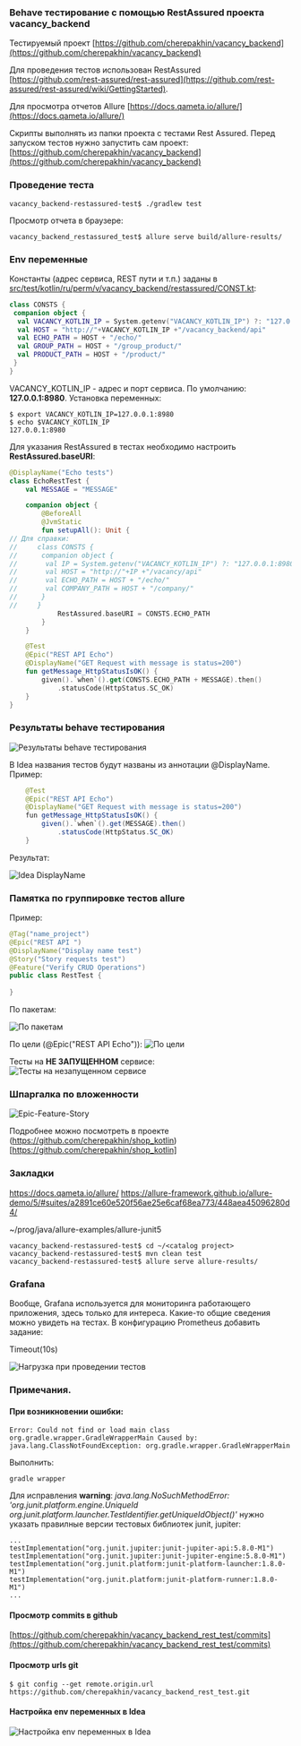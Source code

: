 ### Behave тестирование с помощью RestAssured проекта vacancy_backend

Тестируемый проект [https://github.com/cherepakhin/vacancy_backend](https://github.com/cherepakhin/vacancy_backend)

Для проведения тестов использован RestAssured<br/>
 [https://github.com/rest-assured/rest-assured](https://github.com/rest-assured/rest-assured/wiki/GettingStarted).

Для просмотра отчетов Allure [https://docs.qameta.io/allure/](https://docs.qameta.io/allure/)

Скрипты выполнять из папки проекта с тестами Rest Assured. 
Перед запуском тестов нужно запустить сам проект:
[https://github.com/cherepakhin/vacancy_backend](https://github.com/cherepakhin/vacancy_backend)

### Проведение теста

```shell
vacancy_backend-restassured-test$ ./gradlew test
```

Просмотр отчета в браузере:

```shell
vacancy_backend_restassured_test$ allure serve build/allure-results/
```

### Env переменные

Константы (адрес сервиса, REST пути и т.п.) заданы в [src/test/kotlin/ru/perm/v/vacancy_backend/restassured/CONST.kt](https://github.com/cherepakhin/vacancy_backend_reastassured_test/blob/dev/src/test/kotlin/ru/perm/v/vacancy_backend/restassured/CONSTS.kt):

````kotlin
class CONSTS {
 companion object {
  val VACANCY_KOTLIN_IP = System.getenv("VACANCY_KOTLIN_IP") ?: "127.0.0.1:8980"
  val HOST = "http://"+VACANCY_KOTLIN_IP +"/vacancy_backend/api"
  val ECHO_PATH = HOST + "/echo/"
  val GROUP_PATH = HOST + "/group_product/"
  val PRODUCT_PATH = HOST + "/product/"
 }
}
````

VACANCY_KOTLIN_IP - адрес и порт сервиса. По умолчанию: __127.0.0.1:8980__. Установка переменных:

````shell
$ export VACANCY_KOTLIN_IP=127.0.0.1:8980
$ echo $VACANCY_KOTLIN_IP
127.0.0.1:8980
````

Для указания RestAssured в тестах необходимо настроить __RestAssured.baseURI__:

````kotlin
@DisplayName("Echo tests")
class EchoRestTest {
    val MESSAGE = "MESSAGE"

    companion object {
        @BeforeAll
        @JvmStatic
        fun setupAll(): Unit {
// Для справки:
//     class CONSTS {
//      companion object {
//       val IP = System.getenv("VACANCY_KOTLIN_IP") ?: "127.0.0.1:8980"
//       val HOST = "http://"+IP +"/vacancy/api"
//       val ECHO_PATH = HOST + "/echo/"
//       val COMPANY_PATH = HOST + "/company/"
//      }
//     }
            RestAssured.baseURI = CONSTS.ECHO_PATH
        }
    }

    @Test
    @Epic("REST API Echo")
    @DisplayName("GET Request with message is status=200")
    fun getMessage_HttpStatusIsOK() {
        given().`when`().get(CONSTS.ECHO_PATH + MESSAGE).then()
            .statusCode(HttpStatus.SC_OK)
    }
}
````

### Результаты behave тестирования

![Результаты behave тестирования](doc/allure_ok2.png)

В Idea названия тестов будут названы из аннотации  @DisplayName. Пример:

```java
    @Test
    @Epic("REST API Echo")
    @DisplayName("GET Request with message is status=200")
    fun getMessage_HttpStatusIsOK() {
        given().`when`().get(MESSAGE).then()
            .statusCode(HttpStatus.SC_OK)
    }

```

Результат:

![Idea DisplayName](doc/idea_result.png)

### Памятка по группировке тестов allure

Пример:

```java
@Tag("name_project")
@Epic("REST API ")
@DisplayName("Display name test") 
@Story("Story requests test")
@Feature("Verify CRUD Operations")
public class RestTest {
 
}

```

По пакетам:

![По пакетам](doc/allure_by_package.png)

По цели (@Epic("REST API Echo")):
![По цели](doc/allure_by_epic.png)

Тесты на **НЕ ЗАПУЩЕННОМ** сервисе:
![Тесты на незапущенном сервисе](doc/allure_for_not_running_service.png)

### Шпаргалка по вложенности

![Epic-Feature-Story](doc/hierarchy.png)

Подробнее можно посмотреть в проекте (https://github.com/cherepakhin/shop_kotlin)[https://github.com/cherepakhin/shop_kotlin]

### Закладки

https://docs.qameta.io/allure/
https://allure-framework.github.io/allure-demo/5/#suites/a2891ce60e520f56ae25e6caf68ea773/448aea45096280d4/

~/prog/java/allure-examples/allure-junit5

````shell
vacancy_backend-restassured-test$ cd ~/<catalog project>
vacancy_backend-restassured-test$ mvn clean test
vacancy_backend-restassured-test$ allure serve allure-results/
````

### Grafana

Вообще, Grafana используется для мониторинга работающего приложения, здесь только для интереса. Какие-то общие сведения можно увидеть на тестах. В конфигурацию Prometheus добавить задание:

Timeout(10s)

![Нагрузка при проведении тестов](doc/grafana_10s.png)

### Примечания.

#### При возникновении ошибки:

````shell
Error: Could not find or load main class org.gradle.wrapper.GradleWrapperMain Caused by: java.lang.ClassNotFoundException: org.gradle.wrapper.GradleWrapperMain
````

Выполнить:

````shell
gradle wrapper
````

Для исправления **warning**: _java.lang.NoSuchMethodError: 'org.junit.platform.engine.UniqueId org.junit.platform.launcher.TestIdentifier.getUniqueIdObject()'_ нужно указать правилные версии тестовых библиотек junit, jupiter: 

````shell
...
testImplementation("org.junit.jupiter:junit-jupiter-api:5.8.0-M1")
testImplementation("org.junit.jupiter:junit-jupiter-engine:5.8.0-M1")
testImplementation("org.junit.platform:junit-platform-launcher:1.8.0-M1")
testImplementation("org.junit.platform:junit-platform-runner:1.8.0-M1")
...
````

#### Просмотр commits в github

[https://github.com/cherepakhin/vacancy_backend_rest_test/commits](https://github.com/cherepakhin/vacancy_backend_rest_test/commits)

#### Просмотр urls git

````shell
$ git config --get remote.origin.url
https://github.com/cherepakhin/vacancy_backend_rest_test.git
````

#### Настройка env переменных в Idea

![Настройка env переменных в Idea](doc/idea_env.png)